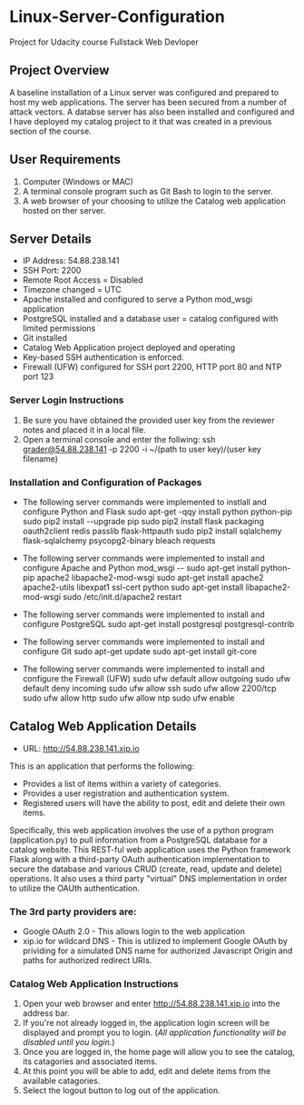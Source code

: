 # Linux-Server-Configuration
Project for Udacity course Fullstack Web Devloper

## Project Overview
A baseline installation of a Linux server was configured and prepared to host my web applications. The server has been secured from a number of attack vectors.  A databse server has also been installed and configured and I have deployed my catalog project to it that was created in a previous section of the course.


## User Requirements

1. Computer (Windows or MAC)
2. A terminal console program such as Git Bash to login to the server.
3. A web browser of your choosing to utilize the Catalog web application hosted on ther server.


## Server Details
- IP Address: 54.88.238.141
- SSH Port: 2200
- Remote Root Access = Disabled
- Timezone changed = UTC
- Apache installed and configured to serve a Python mod_wsgi application
- PostgreSQL installed and a database user = catalog configured with limited permissions
- Git installed
- Catalog Web Application project deployed and operating
- Key-based SSH authentication is enforced.
- Firewall (UFW) configured for SSH port 2200, HTTP port 80 and NTP port 123

### Server Login Instructions
1. Be sure you have obtained the provided user key from the reviewer notes and placed it in a local file.
2. Open a terminal console and enter the follwing: ssh grader@54.88.238.141 -p 2200 -i ~/(path to user key)/(user key filename)

### Installation and Configuration of Packages
- The following server commands were implemented to instlall and configure Python and Flask
sudo apt-get -qqy install python python-pip
sudo pip2 install --upgrade pip
sudo pip2 install flask packaging oauth2client redis passlib flask-httpauth
sudo pip2 install sqlalchemy flask-sqlalchemy psycopg2-binary bleach requests

- The following server commands were implemented to install and configure Apache and Python mod_wsgi
-- sudo apt-get install python-pip apache2 libapache2-mod-wsgi
sudo apt-get install apache2 apache2-utils libexpat1 ssl-cert python
sudo apt-get install libapache2-mod-wsgi
sudo /etc/init.d/apache2 restart

- The following server commands were implemented to install and configure PostgreSQL
sudo apt-get install postgresql postgresql-contrib

- The following server commands were implemented to install and configure Git
sudo apt-get update
sudo apt-get install git-core

- The following server commands were implemented to install and configure the Firewall (UFW)
sudo ufw default allow outgoing
sudo ufw default deny incoming
sudo ufw allow ssh
sudo ufw allow 2200/tcp
sudo ufw allow http
sudo ufw allow ntp
sudo ufw enable


## Catalog Web Application Details
- URL: http://54.88.238.141.xip.io

This is an application that performs the following:

- Provides a list of items within a variety of categories.
- Provides a user registration and authentication system.
- Registered users will have the ability to post, edit and delete their own items.

Specifically, this web application involves the use of a python program (application.py) to pull information from a PostgreSQL database for a catalog website.  This REST-ful web application uses the Python framework Flask along with a third-party OAuth authentication implementation to secure the database and various CRUD (create, read, update and delete) operations.  It also uses a third party "virtual" DNS implementation in order to utilize the OAUth authentication.

### The 3rd party providers are:
- Google OAuth 2.0 - This allows login to the web application
- xip.io for wildcard DNS - This is utilized to implement Google OAuth by prividing for a simulated DNS name for authorized Javascript Origin and paths for authorized redirect URIs.

### Catalog Web Application Instructions
1. Open your web browser and enter http://54.88.238.141.xip.io into the address bar.
2. If you're not already logged in, the application login screen will be displayed and prompt you to login.  (*All application functionality will be disabled until you login.*)
3. Once you are logged in, the home page will allow you to see the catalog, its catagories and associated items.
4. At this point you will be able to add, edit and delete items from the available catagories.
5. Select the logout button to log out of the application.
